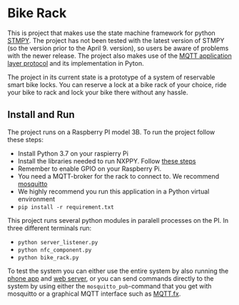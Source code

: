 # Bike Rack

This is project that makes use the state machine framework for python [STMPY](https://pypi.org/project/stmpy/). The project has not been tested with the latest version of STMPY (so the version prior to the April 9. version), so users be aware of problems with the newer release. The project also makes use of the [MQTT application layer protocol](https://pypi.org/project/paho-mqtt/) and its implementation in Pyton. 

The project in its current state is a prototype of a system of reservable smart bike locks. You can reserve a lock at a bike rack of your choice, ride your bike to rack and lock your bike there without any hassle. 

## Install and Run
The project runs on a Raspberry PI model 3B. To run the project follow these steps: 
* Install Python 3.7 on your raspierry Pi
* Install the libraries needed to run NXPPY. Follow [these steps](https://github.com/svvitale/nxppy)
* Remember to enable GPIO on your Raspberry Pi. 
* You need a MQTT-broker for the rack to connect to. We recommend [mosquitto](https://mosquitto.org/)
* We highly recommend you run this application in a Python virtual environment
* `pip install -r requirement.txt`

This project runs several python modules in paralell processes on the PI. In three different terminals run: 
* `python server_listener.py`
* `python nfc_component.py`
* `python bike_rack.py`

To test the system you can either use the entire system by also running the [phone app](https://github.com/ttm4115-group11/phone-app/) and [web server](https://github.com/ttm4115-group11/webserver), or you can send commands directly to the system by using either the `mosquitto_pub`-command that you get with mosquitto or a graphical MQTT interface such as [MQTT.fx](https://mqttfx.jensd.de/).
